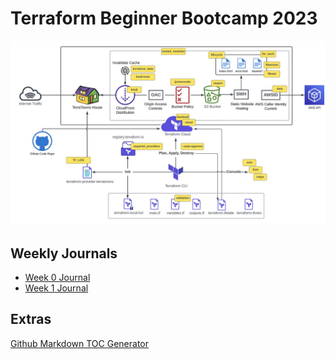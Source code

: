 # Terraform Beginner Bootcamp 2023


![Architectural diagram](images/terratown.jpeg)

## Weekly Journals

- [Week 0 Journal](journal/week0.md)
- [Week 1 Journal](journal/week1.md)

## Extras
[Github Markdown TOC Generator](https://ecotrust-canada.github.io/markdown-toc/)

